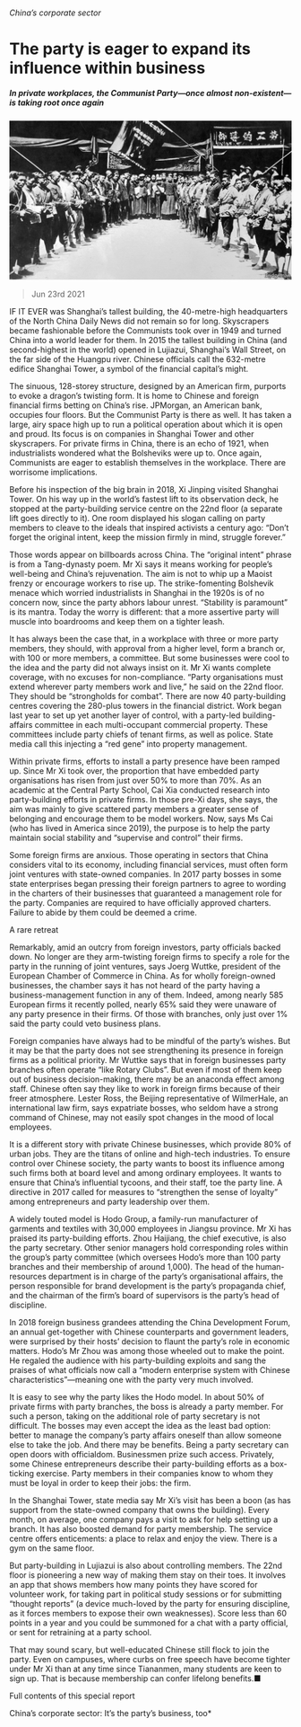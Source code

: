 ###### China’s corporate sector

# The party is eager to expand its influence within business 

##### In private workplaces, the Communist Party—once almost non-existent—is taking root once again 

![image](images/20210626_srp562.jpg) 

> Jun 23rd 2021 

IF IT EVER was Shanghai’s tallest building, the 40-metre-high headquarters of the North China Daily News did not remain so for long. Skyscrapers became fashionable before the Communists took over in 1949 and turned China into a world leader for them. In 2015 the tallest building in China (and second-highest in the world) opened in Lujiazui, Shanghai’s Wall Street, on the far side of the Huangpu river. Chinese officials call the 632-metre edifice Shanghai Tower, a symbol of the financial capital’s might.

The sinuous, 128-storey structure, designed by an American firm, purports to evoke a dragon’s twisting form. It is home to Chinese and foreign financial firms betting on China’s rise. JPMorgan, an American bank, occupies four floors. But the Communist Party is there as well. It has taken a large, airy space high up to run a political operation about which it is open and proud. Its focus is on companies in Shanghai Tower and other skyscrapers. For private firms in China, there is an echo of 1921, when industrialists wondered what the Bolsheviks were up to. Once again, Communists are eager to establish themselves in the workplace. There are worrisome implications.


Before his inspection of the big brain in 2018, Xi Jinping visited Shanghai Tower. On his way up in the world’s fastest lift to its observation deck, he stopped at the party-building service centre on the 22nd floor (a separate lift goes directly to it). One room displayed his slogan calling on party members to cleave to the ideals that inspired activists a century ago: “Don’t forget the original intent, keep the mission firmly in mind, struggle forever.”

Those words appear on billboards across China. The “original intent” phrase is from a Tang-dynasty poem. Mr Xi says it means working for people’s well-being and China’s rejuvenation. The aim is not to whip up a Maoist frenzy or encourage workers to rise up. The strike-fomenting Bolshevik menace which worried industrialists in Shanghai in the 1920s is of no concern now, since the party abhors labour unrest. “Stability is paramount” is its mantra. Today the worry is different: that a more assertive party will muscle into boardrooms and keep them on a tighter leash.

It has always been the case that, in a workplace with three or more party members, they should, with approval from a higher level, form a branch or, with 100 or more members, a committee. But some businesses were cool to the idea and the party did not always insist on it. Mr Xi wants complete coverage, with no excuses for non-compliance. “Party organisations must extend wherever party members work and live,” he said on the 22nd floor. They should be “strongholds for combat”. There are now 40 party-building centres covering the 280-plus towers in the financial district. Work began last year to set up yet another layer of control, with a party-led building-affairs committee in each multi-occupant commercial property. These committees include party chiefs of tenant firms, as well as police. State media call this injecting a “red gene” into property management.

Within private firms, efforts to install a party presence have been ramped up. Since Mr Xi took over, the proportion that have embedded party organisations has risen from just over 50% to more than 70%. As an academic at the Central Party School, Cai Xia conducted research into party-building efforts in private firms. In those pre-Xi days, she says, the aim was mainly to give scattered party members a greater sense of belonging and encourage them to be model workers. Now, says Ms Cai (who has lived in America since 2019), the purpose is to help the party maintain social stability and “supervise and control” their firms.

Some foreign firms are anxious. Those operating in sectors that China considers vital to its economy, including financial services, must often form joint ventures with state-owned companies. In 2017 party bosses in some state enterprises began pressing their foreign partners to agree to wording in the charters of their businesses that guaranteed a management role for the party. Companies are required to have officially approved charters. Failure to abide by them could be deemed a crime.

A rare retreat

Remarkably, amid an outcry from foreign investors, party officials backed down. No longer are they arm-twisting foreign firms to specify a role for the party in the running of joint ventures, says Joerg Wuttke, president of the European Chamber of Commerce in China. As for wholly foreign-owned businesses, the chamber says it has not heard of the party having a business-management function in any of them. Indeed, among nearly 585 European firms it recently polled, nearly 65% said they were unaware of any party presence in their firms. Of those with branches, only just over 1% said the party could veto business plans.

Foreign companies have always had to be mindful of the party’s wishes. But it may be that the party does not see strengthening its presence in foreign firms as a political priority. Mr Wuttke says that in foreign businesses party branches often operate “like Rotary Clubs”. But even if most of them keep out of business decision-making, there may be an anaconda effect among staff. Chinese often say they like to work in foreign firms because of their freer atmosphere. Lester Ross, the Beijing representative of WilmerHale, an international law firm, says expatriate bosses, who seldom have a strong command of Chinese, may not easily spot changes in the mood of local employees.

It is a different story with private Chinese businesses, which provide 80% of urban jobs. They are the titans of online and high-tech industries. To ensure control over Chinese society, the party wants to boost its influence among such firms both at board level and among ordinary employees. It wants to ensure that China’s influential tycoons, and their staff, toe the party line. A directive in 2017 called for measures to “strengthen the sense of loyalty” among entrepreneurs and party leadership over them.

A widely touted model is Hodo Group, a family-run manufacturer of garments and textiles with 30,000 employees in Jiangsu province. Mr Xi has praised its party-building efforts. Zhou Haijiang, the chief executive, is also the party secretary. Other senior managers hold corresponding roles within the group’s party committee (which oversees Hodo’s more than 100 party branches and their membership of around 1,000). The head of the human-resources department is in charge of the party’s organisational affairs, the person responsible for brand development is the party’s propaganda chief, and the chairman of the firm’s board of supervisors is the party’s head of discipline.

In 2018 foreign business grandees attending the China Development Forum, an annual get-together with Chinese counterparts and government leaders, were surprised by their hosts’ decision to flaunt the party’s role in economic matters. Hodo’s Mr Zhou was among those wheeled out to make the point. He regaled the audience with his party-building exploits and sang the praises of what officials now call a “modern enterprise system with Chinese characteristics”—meaning one with the party very much involved.

It is easy to see why the party likes the Hodo model. In about 50% of private firms with party branches, the boss is already a party member. For such a person, taking on the additional role of party secretary is not difficult. The bosses may even accept the idea as the least bad option: better to manage the company’s party affairs oneself than allow someone else to take the job. And there may be benefits. Being a party secretary can open doors with officialdom. Businessmen prize such access. Privately, some Chinese entrepreneurs describe their party-building efforts as a box-ticking exercise. Party members in their companies know to whom they must be loyal in order to keep their jobs: the firm.

In the Shanghai Tower, state media say Mr Xi’s visit has been a boon (as has support from the state-owned company that owns the building). Every month, on average, one company pays a visit to ask for help setting up a branch. It has also boosted demand for party membership. The service centre offers enticements: a place to relax and enjoy the view. There is a gym on the same floor.

But party-building in Lujiazui is also about controlling members. The 22nd floor is pioneering a new way of making them stay on their toes. It involves an app that shows members how many points they have scored for volunteer work, for taking part in political study sessions or for submitting “thought reports” (a device much-loved by the party for ensuring discipline, as it forces members to expose their own weaknesses). Score less than 60 points in a year and you could be summoned for a chat with a party official, or sent for retraining at a party school.

That may sound scary, but well-educated Chinese still flock to join the party. Even on campuses, where curbs on free speech have become tighter under Mr Xi than at any time since Tiananmen, many students are keen to sign up. That is because membership can confer lifelong benefits.■

Full contents of this special report




China’s corporate sector: It’s the party’s business, too*




